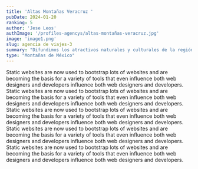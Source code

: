 ```yaml
---
title: 'Altas Montañas Veracruz '
pubDate: 2024-01-20
ranking: 5
author: 'Jese Leos'
authImage: '/profiles-agencys/altas-montañas-veracruz.jpg'
image: 'image1.png'
slug: agencia de viajes-3
summary: "Difundimos los atractivos naturales y culturales de la región de las Altas Montañas de Veracruz"
type: "Montañas de México"
---
```


Static websites are now used to bootstrap lots of websites and are becoming the basis for a variety of tools that even influence both web designers and developers influence both web designers and developers. Static websites are now used to bootstrap lots of websites and are becoming the basis for a variety of tools that even influence both web designers and developers influence both web designers and developers. Static websites are now used to bootstrap lots of websites and are becoming the basis for a variety of tools that even influence both web designers and developers influence both web designers and developers. Static websites are now used to bootstrap lots of websites and are becoming the basis for a variety of tools that even influence both web designers and developers influence both web designers and developers. Static websites are now used to bootstrap lots of websites and are becoming the basis for a variety of tools that even influence both web designers and developers influence both web designers and developers.


